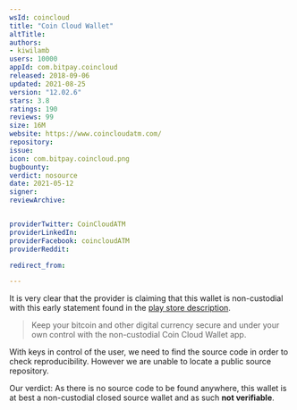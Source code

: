 ```yaml
---
wsId: coincloud
title: "Coin Cloud Wallet"
altTitle: 
authors:
- kiwilamb
users: 10000
appId: com.bitpay.coincloud
released: 2018-09-06
updated: 2021-08-25
version: "12.02.6"
stars: 3.8
ratings: 190
reviews: 99
size: 16M
website: https://www.coincloudatm.com/
repository: 
issue: 
icon: com.bitpay.coincloud.png
bugbounty: 
verdict: nosource
date: 2021-05-12
signer: 
reviewArchive:


providerTwitter: CoinCloudATM
providerLinkedIn: 
providerFacebook: coincloudATM
providerReddit: 

redirect_from:

---
```



It is very clear that the provider is claiming that this wallet is non-custodial with this early statement found in the [play store description](https://play.google.com/store/apps/details?id=com.bitpay.coincloud).

> Keep your bitcoin and other digital currency secure and under your own control with the non-custodial Coin Cloud Wallet app.

With keys in control of the user, we need to find the source code in order to check reproducibility. However we are unable to locate a public source repository.

Our verdict: As there is no source code to be found anywhere, this wallet is at best a non-custodial closed source wallet and as such **not verifiable**.

